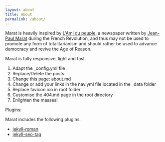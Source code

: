 ```yaml
---
layout: about
title: About
permalink: /about/
---
```


Marat is heavily inspired by [L'Ami du peuple](https://en.wikipedia.org/wiki/L%27Ami_du_peuple), a newspaper written by [Jean-Paul Marat](https://en.wikipedia.org/wiki/Jean-Paul_Marat) during the French Revolution, and thus may not be used to promote any form of totalitarianism and should rather be used to advance democracy and revive the Age of Reason.

Marat is fully responsive, light and fast.

1. Adapt the \_config.yml file
2. Replace/Delete the posts
3. Change this page: about.md
4. Change or add your links in the nav.yml file located in the \_data folder
5. Replace favicon.ico in root folder
6. Customise the 404.md page in the root directory
7. Enlighten the masses!

Plugins:

Marat includes the following plugins.

* [jekyll-roman](https://github.com/paulrobertlloyd/jekyll-roman)
* [jekyll-seo-tag](https://github.com/jekyll/jekyll-seo-tag)
